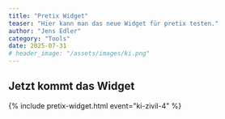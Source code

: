 ```yaml
---
title: "Pretix Widget"
teaser: "Hier kann man das neue Widget für pretix testen."
author: "Jens Edler"
category: "Tools"
date: 2025-07-31
# header_image: "/assets/images/ki.png"
---
```


## Jetzt kommt das Widget

{% include pretix-widget.html event="ki-zivil-4" %}